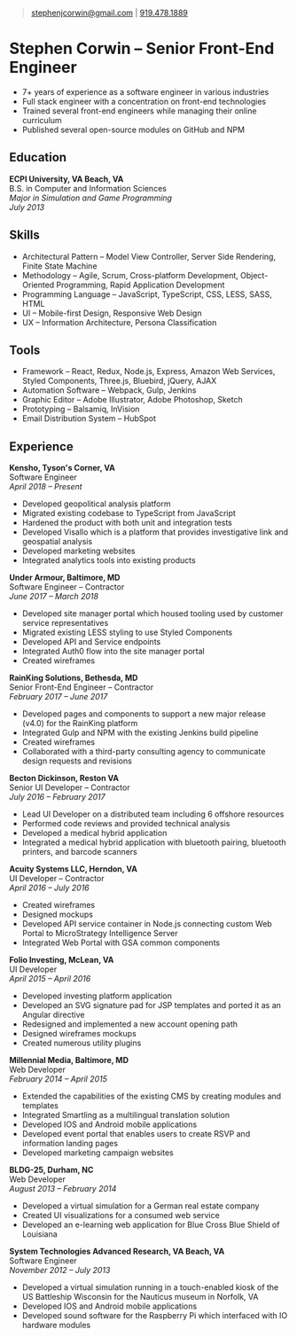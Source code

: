 > [stephenjcorwin@gmail.com](mailto:stephenjcorwin@gmail.com) | 
[919.478.1889](tel:9194781889)

# Stephen Corwin &ndash; Senior Front-End Engineer
- 7+ years of experience as a software engineer in various industries
- Full stack engineer with a concentration on front-end technologies
- Trained several front-end engineers while managing their online curriculum
- Published several open-source modules on GitHub and NPM

## Education
**ECPI University, VA Beach, VA**  
B.S. in Computer and Information Sciences  
*Major in Simulation and Game Programming*  
*July 2013*  

## Skills
- Architectural Pattern &ndash; Model View Controller, Server Side Rendering, Finite State Machine
- Methodology &ndash; Agile, Scrum, Cross-platform Development, Object-Oriented Programming, Rapid Application Development
- Programming Language &ndash; JavaScript, TypeScript, CSS, LESS, SASS, HTML
- UI &ndash; Mobile-first Design, Responsive Web Design 
- UX &ndash; Information Architecture, Persona Classification

## Tools
- Framework &ndash; React, Redux, Node.js, Express, Amazon Web Services, Styled Components, Three.js, Bluebird, jQuery, AJAX
- Automation Software &ndash; Webpack, Gulp, Jenkins
- Graphic Editor &ndash; Adobe Illustrator, Adobe Photoshop, Sketch
- Prototyping &ndash; Balsamiq, InVision
- Email Distribution System &ndash; HubSpot

## Experience
**Kensho, Tyson's Corner, VA**  
Software Engineer  
*April 2018 &ndash; Present*  
- Developed geopolitical analysis platform
- Migrated existing codebase to TypeScript from JavaScript
- Hardened the product with both unit and integration tests
- Developed Visallo which is a platform that provides investigative link and geospatial analysis
- Developed marketing websites
- Integrated analytics tools into existing products

**Under Armour, Baltimore, MD**  
Software Engineer &ndash; Contractor  
*June 2017 &ndash; March 2018*  
- Developed site manager portal which housed tooling used by customer service representatives
- Migrated existing LESS styling to use Styled Components
- Developed API and Service endpoints
- Integrated Auth0 flow into the site manager portal
- Created wireframes

**RainKing Solutions, Bethesda, MD**  
Senior Front-End Engineer &ndash; Contractor  
*February 2017 &ndash; June 2017*  
- Developed pages and components to support a new major release (v4.0) for the RainKing platform
- Integrated Gulp and NPM with the existing Jenkins build pipeline
- Created wireframes
- Collaborated with a third-party consulting agency to communicate design requests and revisions

**Becton Dickinson, Reston VA**  
Senior UI Developer &ndash; Contractor  
*July 2016 &ndash; February 2017*  
- Lead UI Developer on a distributed team including 6 offshore resources
- Performed code reviews and provided technical analysis
- Developed a medical hybrid application
- Integrated a medical hybrid application with bluetooth pairing, bluetooth printers, and barcode scanners

**Acuity Systems LLC, Herndon, VA**  
UI Developer &ndash; Contractor  
*April 2016 &ndash; July 2016*  
- Created wireframes
- Designed mockups
- Developed API service container in Node.js connecting custom Web Portal to MicroStrategy Intelligence Server
- Integrated Web Portal with GSA common components

**Folio Investing, McLean, VA**  
UI Developer  
*April 2015 &ndash; April 2016*  
- Developed investing platform application
- Developed an SVG signature pad for JSP templates and ported it as an Angular directive
- Redesigned and implemented a new account opening path
- Designed wireframes mockups
- Created numerous utility plugins

**Millennial Media, Baltimore, MD**  
Web Developer  
*February 2014 &ndash; April 2015*  
- Extended the capabilities of the existing CMS by creating modules and templates
- Integrated Smartling as a multilingual translation solution
- Developed IOS and Android mobile applications
- Developed event portal that enables users to create RSVP and information landing pages
- Developed marketing campaign websites

**BLDG-25, Durham, NC**  
Web Developer  
*August 2013 &ndash; February 2014*  
- Developed a virtual simulation for a German real estate company
- Created UI visualizations for a consumed web service
- Developed an e-learning web application for Blue Cross Blue Shield of Louisiana

**System Technologies Advanced Research, VA Beach, VA**  
Software Engineer  
*November 2012 &ndash; July 2013*  
- Developed a virtual simulation running in a touch-enabled kiosk of the US Battleship Wisconsin for the Nauticus museum in Norfolk, VA
- Developed IOS and Android mobile applications
- Developed sound software for the Raspberry Pi which interfaced with IO hardware modules
